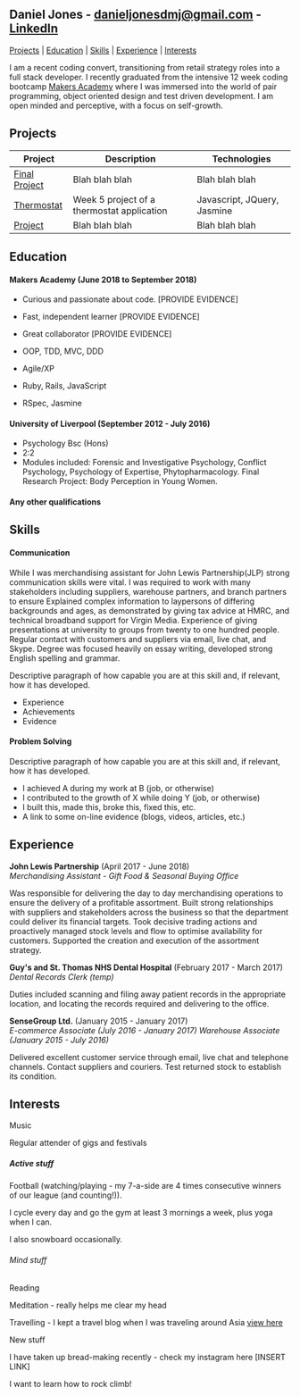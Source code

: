 ## Daniel Jones - danieljonesdmj@gmail.com - [LinkedIn](https://www.linkedin.com/in/danieljonesdmj)
[Projects](#projects) | [Education](#education) | [Skills](#skills) | [Experience](#experience) | [Interests](#interests) 








I am a recent coding convert, transitioning from retail strategy roles into a full stack developer. I recently graduated from the intensive 12 week coding bootcamp [Makers Academy](https://Makers.tech) where I was immersed into the world of pair programming, object oriented design and test driven development. I am open minded and perceptive, with a focus on self-growth.


## Projects




| Project | Description | Technologies
|---|---|---|
| [Final Project](https://github.com/danieljonesdmj) | Blah blah blah | Blah blah blah |
| [Thermostat](https://github.com/danieljonesdmj/thermostat) |Week 5 project of a thermostat application| Javascript, JQuery, Jasmine |
| [Project](https://github.com/danieljonesdmj) | Blah blah blah | Blah blah blah |



## Education

#### Makers Academy (June 2018 to September 2018)

- Curious and passionate about code. [PROVIDE EVIDENCE]
- Fast, independent learner [PROVIDE EVIDENCE]
- Great collaborator [PROVIDE EVIDENCE]

- OOP, TDD, MVC, DDD
- Agile/XP
- Ruby, Rails, JavaScript
- RSpec, Jasmine

#### University of Liverpool (September 2012 - July 2016)

- Psychology Bsc (Hons)
- 2:2
- Modules included: Forensic and Investigative Psychology, Conflict Psychology, Psychology of Expertise, Phytopharmacology.
Final Research Project: Body Perception in Young Women.

#### Any other qualifications



## Skills

#### Communication
While I was merchandising assistant for John Lewis Partnership(JLP) strong communication skills were vital. I was required to work with many stakeholders including suppliers, warehouse partners, and branch partners to ensure
Explained complex information to laypersons of differing backgrounds and ages, as demonstrated by giving tax advice at HMRC, and technical broadband support for Virgin Media.
Experience of giving presentations at university to groups from twenty to one hundred people.
Regular contact with customers and suppliers via email, live chat, and Skype.
Degree was focused heavily on essay writing, developed strong English spelling and grammar.

Descriptive paragraph of how capable you are at this skill and, if relevant, how it has developed.

- Experience
- Achievements
- Evidence

#### Problem Solving

Descriptive paragraph of how capable you are at this skill and, if relevant, how it has developed.

- I achieved A during my work at B (job, or otherwise)
- I contributed to the growth of X while doing Y (job, or otherwise)
- I built this, made this, broke this, fixed this, etc.
- A link to some on-line evidence (blogs, videos, articles, etc.)

## Experience

**John Lewis Partnership** (April 2017 - June 2018)    
*Merchandising Assistant - Gift Food & Seasonal Buying Office* 

Was responsible for delivering the day to day merchandising operations to ensure the delivery of a profitable assortment. Built strong relationships with suppliers and stakeholders across the business so that the department could deliver its financial targets. Took decisive trading actions and proactively managed stock levels and flow to optimise availability for customers. Supported the creation and execution of the assortment strategy.

**Guy's and St. Thomas NHS Dental Hospital** (February 2017 - March 2017)   
*Dental Records Clerk (temp)*

Duties included scanning and filing away patient records in the appropriate location, and locating the records required and delivering to the office.

**SenseGroup Ltd.** (January 2015 - January 2017)   
*E-commerce Associate (July 2016 - January 2017)*
*Warehouse Associate (January 2015 - July 2016)*

Delivered excellent customer service through email, live chat and telephone channels. Contact suppliers and couriers.
Test returned stock to establish its condition.

## Interests
Music

Regular attender of gigs and festivals

##### Active stuff
Football (watching/playing - my 7-a-side are 4 times consecutive winners of our league (and counting!)).

I cycle every day and go the gym at least 3 mornings a week, plus yoga when I can.

I also snowboard occasionally.

###### Mind stuff

Reading

Meditation - really helps me clear my head

Travelling - I kept a travel blog when I was traveling around Asia [view here](http://chocolatebananapancake.tumblr.com)

New stuff

I have taken up bread-making recently - check my instagram here [INSERT LINK]

I want to learn how to rock climb!
